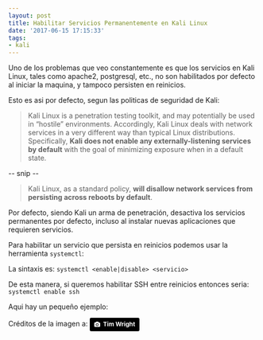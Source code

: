```yaml
---
layout: post
title: Habilitar Servicios Permanentemente en Kali Linux
date: '2017-06-15 17:15:33'
tags:
- kali
---
```


Uno de los problemas que veo constantemente es que los servicios en Kali Linux, tales como apache2, postgresql, etc., no son habilitados por defecto al iniciar la maquina, y tampoco persisten en reinicios.

Esto es asi por defecto, segun las politicas de seguridad de Kali:

> Kali Linux is a penetration testing toolkit, and may potentially be used in “hostile” environments. Accordingly, Kali Linux deals with network services in a very different way than typical Linux distributions. Specifically, **Kali does not enable any externally-listening services by default** with the goal of minimizing exposure when in a default state.

-- snip --

> Kali Linux, as a standard policy, **will disallow network services from persisting across reboots by default**.

Por defecto, siendo Kali un arma de penetración, desactiva los servicios permanentes por defecto, incluso al instalar nuevas aplicaciones que requieren servicios.

Para habilitar un servicio que persista en reinicios podemos usar la herramienta `systemctl`:

La sintaxis es:
`systemctl <enable|disable> <servicio>`

De esta manera, si queremos habilitar SSH entre reinicios entonces seria:
`systemctl enable ssh`

Aqui hay un pequeño ejemplo:
<center><script type="text/javascript" src="https://asciinema.org/a/edx3ywczwiqqllx7wgsc58a2g.js" id="asciicast-edx3ywczwiqqllx7wgsc58a2g" async></script></center>

Créditos de la imagen a: <a style="background-color:black;color:white;text-decoration:none;padding:4px 6px;font-family:-apple-system, BlinkMacSystemFont, &quot;San Francisco&quot;, &quot;Helvetica Neue&quot;, Helvetica, Ubuntu, Roboto, Noto, &quot;Segoe UI&quot;, Arial, sans-serif;font-size:12px;font-weight:bold;line-height:1.2;display:inline-block;border-radius:3px;" href="http://unsplash.com/@timdwright?utm_medium=referral&amp;utm_campaign=photographer-credit&amp;utm_content=creditBadge" target="_blank" rel="noopener noreferrer" title="Download free do whatever you want high-resolution photos from Tim Wright"><span style="display:inline-block;padding:2px 3px;"><svg xmlns="http://www.w3.org/2000/svg" style="height:12px;width:auto;position:relative;vertical-align:middle;top:-1px;fill:white;" viewBox="0 0 32 32"><title></title><path d="M20.8 18.1c0 2.7-2.2 4.8-4.8 4.8s-4.8-2.1-4.8-4.8c0-2.7 2.2-4.8 4.8-4.8 2.7.1 4.8 2.2 4.8 4.8zm11.2-7.4v14.9c0 2.3-1.9 4.3-4.3 4.3h-23.4c-2.4 0-4.3-1.9-4.3-4.3v-15c0-2.3 1.9-4.3 4.3-4.3h3.7l.8-2.3c.4-1.1 1.7-2 2.9-2h8.6c1.2 0 2.5.9 2.9 2l.8 2.4h3.7c2.4 0 4.3 1.9 4.3 4.3zm-8.6 7.5c0-4.1-3.3-7.5-7.5-7.5-4.1 0-7.5 3.4-7.5 7.5s3.3 7.5 7.5 7.5c4.2-.1 7.5-3.4 7.5-7.5z"></path></svg></span><span style="display:inline-block;padding:2px 3px;">Tim Wright</span></a>